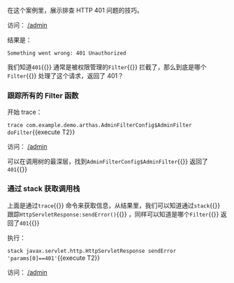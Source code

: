 在这个案例里，展示排查 HTTP 401 问题的技巧。

访问： [/admin]({{TRAFFIC_HOST1_80}}/admin)

结果是：

```
Something went wrong: 401 Unauthorized
```

我们知道`401`{{}} 通常是被权限管理的`Filter`{{}} 拦截了，那么到底是哪个`Filter`{{}} 处理了这个请求，返回了 401？

### 跟踪所有的 Filter 函数

开始 trace：

`trace com.example.demo.arthas.AdminFilterConfig$AdminFilter doFilter`{{execute T2}}

访问： [/admin]({{TRAFFIC_HOST1_80}}/admin)

可以在调用树的最深层，找到`AdminFilterConfig$AdminFilter`{{}} 返回了`401`{{}}

### 通过 stack 获取调用栈

上面是通过`trace`{{}} 命令来获取信息，从结果里，我们可以知道通过`stack`{{}} 跟踪`HttpServletResponse:sendError()`{{}} ，同样可以知道是哪个`Filter`{{}} 返回了`401`{{}}

执行：

`stack javax.servlet.http.HttpServletResponse sendError 'params[0]==401'`{{execute T2}}

访问： [/admin]({{TRAFFIC_HOST1_80}}/admin)

